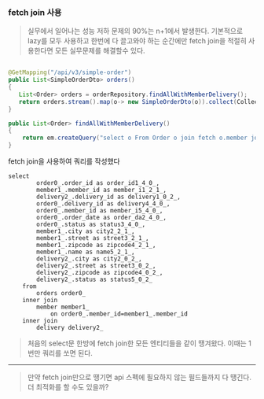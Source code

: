 ### fetch join 사용
> 실무에서 일어나는 성능 저하 문제의 90%는 n+1에서 발생한다. 
기본적으로 lazy를 모두 사용하고 한번에 다 끌고와야 하는 순간에만 fetch join을 적절히 사용한다면 모든 실무문제를 해결할수 있다. 

```java

@GetMapping("/api/v3/simple-order")
public List<SimpleOrderDto> orders()
{
   List<Order> orders = orderRepository.findAllWithMemberDelivery();
   return orders.stream().map(o-> new SimpleOrderDto(o)).collect(Collectors.toList());
}

public List<Order> findAllWithMemberDelivery()
{
    return em.createQuery("select o From Order o join fetch o.member join fetch o.delivery, Order.class).getResultList();
}
```
fetch join을 사용하여 쿼리를 작성했다
```shell
select
        order0_.order_id as order_id1_4_0_,
        member1_.member_id as member_i1_2_1_,
        delivery2_.delivery_id as delivery1_0_2_,
        order0_.delivery_id as delivery4_4_0_,
        order0_.member_id as member_i5_4_0_,
        order0_.order_date as order_da2_4_0_,
        order0_.status as status3_4_0_,
        member1_.city as city2_2_1_,
        member1_.street as street3_2_1_,
        member1_.zipcode as zipcode4_2_1_,
        member1_.name as name5_2_1_,
        delivery2_.city as city2_0_2_,
        delivery2_.street as street3_0_2_,
        delivery2_.zipcode as zipcode4_0_2_,
        delivery2_.status as status5_0_2_ 
    from
        orders order0_ 
    inner join
        member member1_ 
            on order0_.member_id=member1_.member_id 
    inner join
        delivery delivery2_ 
```
> 처음의 select문 한방에 fetch join한 모든 엔티티들을 같이 땡겨왔다. 이때는 1번만 쿼리를 쏘면 된다. 
---
> 만약 fetch join만으로 땡기면 api 스펙에 필요하지 않는 필드들까지 다 땡긴다. 더 최적화를 할 수도 있을까?
